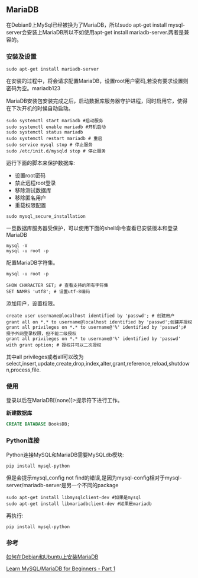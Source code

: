## MariaDB
在Debian9上MySql已经被换为了MariaDB，所以sudo apt-get install mysql-server会安装上MariaDB所以不如使用apt-get install mariadb-server.两者是兼容的。

### 安装及设置
```shell
sudo apt-get install mariadb-server
```
在安装的过程中，将会请求配置MariaDB，设置root用户密码,若没有要求设置则密码为空。mariadb123

MariaDB安装包安装完成之后，启动数据库服务器守护进程，同时启用它，使得在下次开机的时候自动启动。

```shell
sudo systemctl start mariadb #启动服务
sudo systemctl enable mariadb #开机启动
sudo systemctl status mariadb
sudo systemctl restart mariadb # 重启
sudo service mysql stop # 停止服务
sudo /etc/init.d/mysqld stop # 停止服务
```
运行下面的脚本来保护数据库:
 - 设置root密码
 - 禁止远程root登录
 - 移除测试数据库
 - 移除匿名用户
 - 重载权限配置
```shell
sudo mysql_secure_installation
```
一旦数据库服务器受保护，可以使用下面的shell命令查看已安装版本和登录MariaDB
```shell
mysql -V
mysql -u root -p
```

配置MariaDB字符集。
```shell
mysql -u root -p
```
```MariaDB
SHOW CHARACTER SET; # 查看支持的所有字符集
SET NAMRS 'utf8'; # 设置utf-8编码
```

添加用户，设置权限。
```MariaDB
create user username@localhost identified by 'passwd'; # 创建用户
grant all on *.* to username@localhost identified by 'passwd';创建并授权
grant all privileges on *.* to username@'%' identified by 'passwd';# 授予外网登录权限，但不能二级授权
grant all privileges on *.* to username@'%' identified by 'passwd' with grant option; # 授权并可以二次授权
```
其中all privileges或者all可以改为select,insert,update,create,drop,index,alter,grant,reference,reload,shutdown,process,file.

### 使用
登录以后在MariaDB[(none)]>提示符下进行工作。

**新建数据库**

```SQL
CREATE DATABASE BooksDB;
```

### Python连接
Python连接MySQL和MariaDB需要MySQLdb模块:
```shell
pip install mysql-python
```
但是会提示mysql\_config not find的错误,是因为mysql-config相对于mysql-server/mariadb-server是另一个不同的package
```shell
sudo apt-get install libmysqlclient-dev #如果是mysql
sudo apt-get install libmariadbclient-dev #如果是mariadb
```
再执行:
```shell
pip install mysql-python
```

### 参考
[如何在Debian和Ubuntu上安装MariaDB](https://linux.cn/article-8283-1.html)

[Learn MySQL/MariaDB for Beginners - Part 1](https://www.tecmint.com/learn-mysql-mariadb-for-beginners/)
